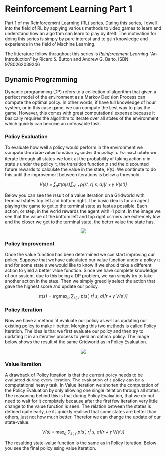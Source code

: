 # Reinforcement Learning Part 1

<p>Part 1 of my Reinforcement Learning (RL) series. During this series, I dwell into the field of RL by applying various methods to video games to learn and understand how an algorthm can learn to play by itself. The motivation for doing this series is simply by pure interest and to gain knowledge and experience in the field of Machine Learning.

The litterature follow throughout this series is <em>Reinforcement Learning</em> "An Introduction" by Ricard S. Button and Andrew G. Barto. 
ISBN: 9780262039246
</p>

## Dynamic Programming
<p>Dynamic programming (DP) refers to a collection of algorithm that given a perfect model of the environment as a Markov Decision Process can compute the optimal policy. In other words, if have full knowledge of hour system, or in this case game, we can compute the best way to play the game. However, this comes with great computational expense because it basically requires the algorithm to iterate over all states of the environment which quickly can become an unfeasable task.
</p>

### Policy Evaluation
<p>To evaluate how well a policy would perform in the environment we compute the state-value function <em>v<sub>π</sub></em> under the policy π. For each state we iterate through all states, we look at the probability of taking action <em>a</em> in state <em>s</em> under the policy π, the transition function <em>p</em> and the discounted future rewards to calculate the value in the state, <em>V(s)</em>. We continute to do this until the improvement between iterations is below a threshold.
</p>

<p align="center">
<em>V(s) = &sum;<sub>a</sub>π(a|s)&sum;<sub>s', r </sub>p(s', r| s, a)[r + &gamma; V(s')]</em>
</p>

<p>Below you can see the result of a value iteration on a Gridworld with terminal states top left and bottom right. The basic idea is for an agent playing the game to get to the terminal state as fast as possible. Each action, or step, in the world rewards the agent with -1 point. In the image we see that the value of the bottom left and top right corners are extremely low and the closer we get to the terminal state, the better value the state has.</p>

<p align="center">
<img align="center" src=https://github.com/AdamOlsson/rl_policy_iteration/blob/master/img/Heatmap_default.png>
</p>

### Policy Improvement
<p>Once the value function has been determined we can start improving our policy. Suppose that we have calculated our value function under a policy π and for some state <em>s</em> we would like to know if we should take a different action to yield a better value function. Since we have complete knowledge of our system, due to this being a DP problem, we can simply try to take another action in the state. Then we simply greedily select the action that gave the highest score and update our policy.</p>

<p align="center"><em>π(s) = </em> argmax<sub><em>a</em></sub> <em>&sum;<sub>s', r </sub>p(s', r| s, a)[r + &gamma; V(s')]</em></p>

### Policy Iteration
<p>Now we have a method of evaluate our policy as well as updating our existing policy to make it better. Merging this two methods is called Policy Iteration. The idea is that we first evaluate our policy and then try to updating it in an iterative process to yield an optimal policy. The image below shows the result of the same Gridworld as in Policy Evaluation.</p>

<p align="center">
<img align="center" src=https://github.com/AdamOlsson/rl_policy_iteration/blob/master/img/Heatmap_policy_iteration.png>
</p>

### Value Iteration
<p>A drawback of Policy Iteration is that the current policy needs to be evaluated during every iteration. The evaluation of a policy can be a computational heavy task. In Value Iteration we shorten the computation of the Policy Evaluation by only allowing one single iteration through all states. The reasoning behind this is that during Policy Evaluation, that we do not need to wait for it completely because after the first few iteration very little change to the value function is seen. The relation between the states is defined quite early, i.e its quickly realised that some states are better than others, just not how much better. Therefor we can change the update of our state-value:</p> 

<p align="center">
  <em>V(s) = </em> max<sub><em>a</em></sub> <em>&sum;<sub>s', r </sub>p(s', r| s, a)[r + &gamma; V(s')]</em>
</p>

The resulting state-value function is the same as in Policy Iteration. Below you see the final policy using value iteration.




